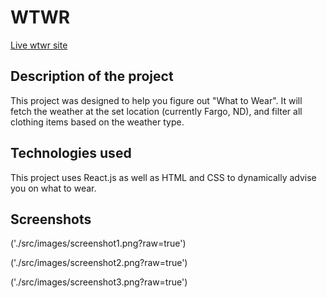 # WTWR

[Live wtwr site](https://eaakre.github.io/se_project_react)

## Description of the project

This project was designed to help you figure out "What to Wear". It will fetch the weather at the set location (currently Fargo, ND), and filter all clothing items based on the weather type.

## Technologies used

This project uses React.js as well as HTML and CSS to dynamically advise you on what to wear.

## Screenshots

('./src/images/screenshot1.png?raw=true')

('./src/images/screenshot2.png?raw=true')

('./src/images/screenshot3.png?raw=true')
